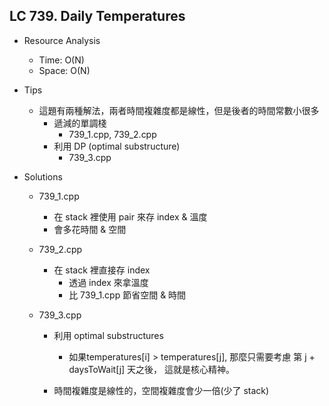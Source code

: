 ## LC 739. Daily Temperatures
- Resource Analysis
    - Time: O(N)
    - Space: O(N)

- Tips
    - 這題有兩種解法，兩者時間複雜度都是線性，但是後者的時間常數小很多
        - 遞減的單調棧
            - 739_1.cpp, 739_2.cpp
        - 利用 DP (optimal substructure)
            - 739_3.cpp
         
- Solutions
    - 739_1.cpp
        - 在 stack 裡使用 pair 來存 index & 溫度
        - 會多花時間 & 空間
    
    - 739_2.cpp
        - 在 stack 裡直接存 index
            - 透過 index 來拿溫度
            - 比 739_1.cpp 節省空間 & 時間

    - 739_3.cpp
        - 利用 optimal substructures
            - 如果temperatures[i] > temperatures[j], 
              那麼只需要考慮 第 j + daysToWait[j] 天之後，
              這就是核心精神。

        - 時間複雜度是線性的，空間複雜度會少一倍(少了 stack)